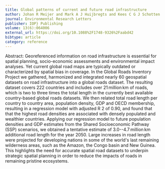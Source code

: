 ```yaml
---
title: Global patterns of current and future road infrastructure
author: Johan R Meijer and Mark A J Huijbregts and Kees C G J Schotten and Aafke M Schipper
journal: Environmental Research Letters
publisher: IOP} Publishing
volume: 13(6):064006
external_url: https://doi.org/10.1088%2F1748-9326%2Faabd42
bibtype: article
category: reference
---
```

Abstract: Georeferenced information on road infrastructure is essential for spatial planning, socio-economic assessments and environmental impact analyses. Yet current global road maps are typically outdated or characterized by spatial bias in coverage. In the Global Roads Inventory Project we gathered, harmonized and integrated nearly 60 geospatial datasets on road infrastructure into a global roads dataset. The resulting dataset covers 222 countries and includes over 21 million km of roads, which is two to three times the total length in the currently best available country-based global roads datasets. We then related total road length per country to country area, population density, GDP and OECD membership, resulting in a regression model with adjusted R
2 of 0.90, and found that that the highest road densities are associated with densely populated and wealthier countries. Applying our regression model to future population densities and GDP estimates from the Shared Socioeconomic Pathway (SSP) scenarios, we obtained a tentative estimate of 3.0--4.7 million km additional road length for the year 2050. Large increases in road length were projected for developing nations in some of the world's last remaining wilderness areas, such as the Amazon, the Congo basin and New Guinea. This highlights the need for accurate spatial road datasets to underpin strategic spatial planning in order to reduce the impacts of roads in remaining pristine ecosystems.

